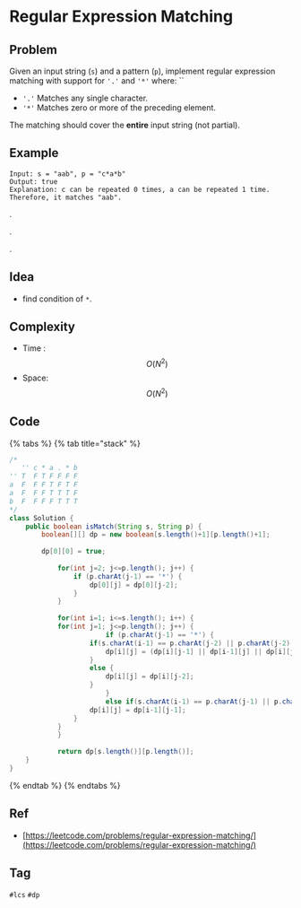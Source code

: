 # Regular Expression Matching

## Problem



 Given an input string \(`s`\) and a pattern \(`p`\), implement regular expression matching with support for `'.'` and `'*'` where: ``

* `'.'` Matches any single character.​​​​
* `'*'` Matches zero or more of the preceding element.

The matching should cover the **entire** input string \(not partial\).

## Example

```text
Input: s = "aab", p = "c*a*b"
Output: true
Explanation: c can be repeated 0 times, a can be repeated 1 time. 
Therefore, it matches "aab".
```

.

.

.



## Idea

* find condition of `*`.

## Complexity

* Time : $$O(N^2)$$ 
* Space: $$O(N^2)$$

## Code 



{% tabs %}
{% tab title="stack" %}
```java
/*
   '' c * a . * b
'' T  F T F F F F 
a  F  F F T F T F
a  F  F F T T T F
b  F  F F F T T T
*/
class Solution {
    public boolean isMatch(String s, String p) {
        boolean[][] dp = new boolean[s.length()+1][p.length()+1];
        
        dp[0][0] = true;
        
    		for(int j=2; j<=p.length(); j++) {
                if (p.charAt(j-1) == '*') {
                    dp[0][j] = dp[0][j-2];
                }
    		}
    		
    		for(int i=1; i<=s.length(); i++) {
            for(int j=1; j<=p.length(); j++) {
    				    if (p.charAt(j-1) == '*') {
                    if(s.charAt(i-1) == p.charAt(j-2) || p.charAt(j-2) == '.')  {
                        dp[i][j] = (dp[i][j-1] || dp[i-1][j] || dp[i][j-2]);
                    }
                    else {
                        dp[i][j] = dp[i][j-2];
                    }                                    
        				}
    		    		else if(s.charAt(i-1) == p.charAt(j-1) || p.charAt(j-1) == '.') {
                    dp[i][j] = dp[i-1][j-1];
                }
            }
    		}
            
    		return dp[s.length()][p.length()];
    }
}
```
{% endtab %}
{% endtabs %}

## Ref

* [https://leetcode.com/problems/regular-expression-matching/](https://leetcode.com/problems/regular-expression-matching/)

## Tag

`#lcs` `#dp`

